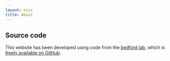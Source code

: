 ```yaml
---
layout: misc
title: About
---
```



## Source code

This website has been developed using code from the [bedford lab](http://www.bedford.io), which is [freely available on GitHub](https://github.com/blab/blotter).
